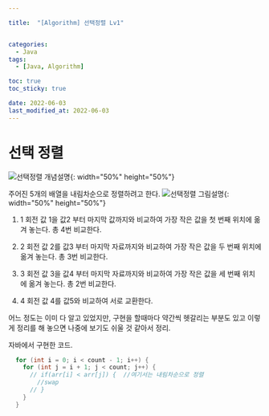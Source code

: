 ```yaml
---

title:  "[Algorithm] 선택정렬 Lv1" 


categories:
  - Java
tags:
  - [Java, Algorithm]

toc: true
toc_sticky: true

date: 2022-06-03
last_modified_at: 2022-06-03
---
```



# 선택 정렬



![선택정렬 개념설명](https://user-images.githubusercontent.com/25880465/171801203-cc327e9d-c909-475a-999e-5a78d27dc08d.png){: width="50%" height="50%"}

주어진 5개의 배열을 내림차순으로 정렬하려고 한다.
![선택정렬 그림설명](https://user-images.githubusercontent.com/25880465/171797191-726678d6-51c4-4380-b876-a4599a781e31.png){: width="50%" height="50%"}
1. 1 회전
    값 1을 값2 부터 마지막 값까지와 비교하여 가장 작은 값을 첫 번째 위치에 옮겨 놓는다. 총 4번 비교한다.

2. 2 회전
    값 2를 값3 부터 마지막 자료까지와 비교하여 가장 작은 값을 두 번째 위치에 옮겨 놓는다. 총 3번 비교한다.

3. 3 회전
    값 3을 값4 부터 마지막 자료까지와 비교하여 가장 작은 값을 세 번째 위치에 옮겨 놓는다. 총 2번 비교한다.

4. 4 회전
    값 4를 값5와 비교하여 서로 교환한다.


어느 정도는 이미 다 알고 있었지만, 구현을 할때마다 약간씩 헷갈리는 부분도 있고
이렇게 정리를 해 놓으면 나중에 보기도 쉬울 것 같아서 정리.


자바에서 구현한 코드.

```java
  for (int i = 0; i < count - 1; i++) {
    for (int j = i + 1; j < count; j++) {
      // if(arr[i] < arr[j]) {  //여기서는 내림차순으로 정렬
        //swap
      // }
    }
  }
```



<br>



<!-- [맨 위](#){: .btn .btn--primary }{: .align-right} 스크롤시 자동으로 up to 화살표가 나오므로 삭제 -->
